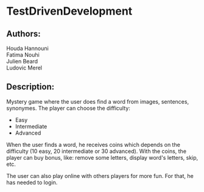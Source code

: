 # TestDrivenDevelopment

## Authors:
Houda Hannouni<br/>
Fatima Nouhi<br/>
Julien Beard <br/>
Ludovic Merel <br/>

## Description:
Mystery game where the user does find a word from images, sentences, synonymes.
The player can choose the difficulty:
- Easy
- Intermediate
- Advanced

When the user finds a word, he receives coins which depends on the difficulty (10 easy, 20 intermediate or 30 advanced). With the coins, the player can buy bonus, like: remove some letters, display word's letters, skip, etc.

The user can also play online with others players for more fun. For that, he has needed to login.
